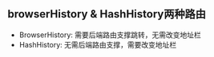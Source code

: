 ## browserHistory & HashHistory两种路由
- BrowserHistory: 需要后端路由支撑跳转，无需改变地址栏
- HashHistory: 无需后端路由支撑，需要改变地址栏